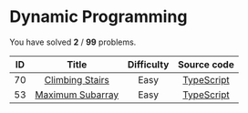 # Dynamic Programming 
 You have solved  **2** / **99** problems.

| ID | Title | Difficulty | Source code |
|:--:|:-----:|:-----:|:-----:|
| 70 | [Climbing Stairs](https://leetcode.com/problems/climbing-stairs/)| Easy | [TypeScript](../src/problems/70.climbing-stairs/index.ts) |
| 53 | [Maximum Subarray](https://leetcode.com/problems/maximum-subarray/)| Easy | [TypeScript](../src/problems/53.maximum-subarray/index.ts) |
